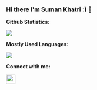 ### Hi there I'm Suman Khatri :) 👋

<b>Github Statistics:</b>

<img src="https://github-readme-stats.vercel.app/api?username=sumankhatri404&show_icons=true&theme=merko">

<b>Mostly Used Languages:</b>

<img src ="https://github-readme-stats.vercel.app/api/top-langs/?username=sumankhatri404&show_icons=true&theme=merko&layout=compact">


<b>Connect with me:</b>

<a href="https://www.linkedin.com/public-profile/settings?trk=d_flagship3_profile_self_view_public_profile&lipi=urn%3Ali%3Apage%3Ad_flagship3_profile_self_edit_contact_info%3Bm7hNUfjBQfGOMEyr8jZIBw%3D%3D" target="blank"> <img src="http://cdn.onlinewebfonts.com/svg/img_411893.png" height="25px" width="25px" ></a>


<!--
**sumankhatri404/sumankhatri404** is a ✨ _special_ ✨ repository because its `README.md` (this file) appears on your GitHub profile.

Here are some ideas to get you started:

- 🔭 I’m currently working on flutter mobile app
- 🌱 I’m currently learning ...
- 👯 I’m looking to collaborate on ...
- 🤔 I’m looking for help with ...
- 💬 Ask me about ...
- 📫 How to reach me: ...
- 😄 Pronouns: ...
- ⚡ Fun fact: ...
-->
